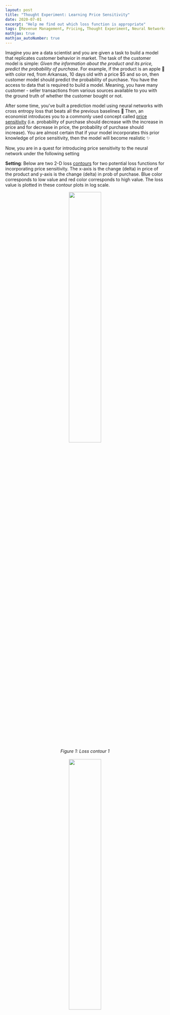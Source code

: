 ```yaml
---
layout: post
title: "Thought Experiment: Learning Price Sensitivity"
date: 2020-07-01
excerpt: "Help me find out which loss function is appropriate"
tags: [Revenue Management, Pricing, Thought Experiment, Neural Networks]
mathjax: true
mathjax_autoNumber: true
---
```


Imagine you are a data scientist and you are given a task to build a model that replicates customer behavior in market. The task of the customer model is simple: *Given the information about the product and its price, predict the probability of purchase*. For example, if the product is an apple :apple: with color red, from Arkansas, 10 days old with a price $5 and so on, then customer model should predict the probability of purchase. You have the access to data that is required to build a model. Meaning, you have many customer - seller transactions from various sources available to you with the ground truth of whether the customer bought or not.

After some time, you've built a prediction model using neural networks with cross entropy loss that beats all the previous baselines :rocket: Then, an economist introduces you to a commonly used concept called [price sensitivity](https://www.investopedia.com/terms/p/price-sensitivity.asp) (i.e. probability of purchase should decrease with the increase in price and for decrease in price, the probability of purchase should increase). You are almost certain that if your model incorporates this prior knowledge of price sensitivity, then the model will become realistic :sparkles:


Now, you are in a quest for introducing price sensitivity to the neural network under the following setting

**Setting**: Below are two 2-D loss [contours](https://www.statisticshowto.com/contour-plots/) for two potential loss functions for incorporating price sensitivity. The x-axis is the change (delta) in price of the product and y-axis is the change (delta) in prob of purchase. Blue color corresponds to low value and red color corresponds to high value. The loss value is plotted in these contour plots in log scale.


<center>
<img class="image image--md" src="../../../assets/images/posts/price_sensitivity/1.png" style="width:45%"/>
</center>

<center>
<em>Figure 1: Loss contour 1</em>
</center>
<br/>
<center>
<img class="image image--md" src="../../../assets/images/posts/price_sensitivity/2.png" style="width:45%"/>
</center>

<center>
<em>Figure 2: Loss contour 2</em>
</center>


**Question**: Without knowing the actual loss function, which of the two functions can be used to learn the [price sensitivity](https://www.investopedia.com/terms/p/price-sensitivity.asp) effectively?

> **Note**: The customer can not change the price of the product. The product price is decided by the seller.  
